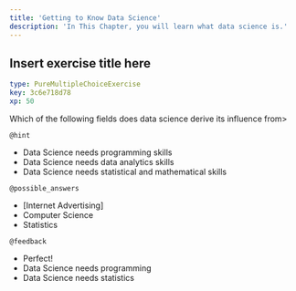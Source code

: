 ```yaml
---
title: 'Getting to Know Data Science'
description: 'In This Chapter, you will learn what data science is.'
---
```


## Insert exercise title here

```yaml
type: PureMultipleChoiceExercise
key: 3c6e718d78
xp: 50
```

Which of the following fields does data science derive its influence from>

`@hint`
- Data Science needs programming skills
- Data Science needs data analytics skills
- Data Science needs statistical and mathematical skills

`@possible_answers`
- [Internet Advertising]
- Computer Science 
- Statistics

`@feedback`
- Perfect!
- Data Science needs programming
- Data Science needs statistics
